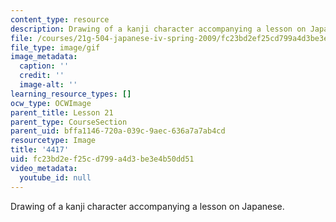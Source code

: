 ```yaml
---
content_type: resource
description: Drawing of a kanji character accompanying a lesson on Japanese.
file: /courses/21g-504-japanese-iv-spring-2009/fc23bd2ef25cd799a4d3be3e4b50dd51_4417.gif
file_type: image/gif
image_metadata:
  caption: ''
  credit: ''
  image-alt: ''
learning_resource_types: []
ocw_type: OCWImage
parent_title: Lesson 21
parent_type: CourseSection
parent_uid: bffa1146-720a-039c-9aec-636a7a7ab4cd
resourcetype: Image
title: '4417'
uid: fc23bd2e-f25c-d799-a4d3-be3e4b50dd51
video_metadata:
  youtube_id: null
---
```

Drawing of a kanji character accompanying a lesson on Japanese.